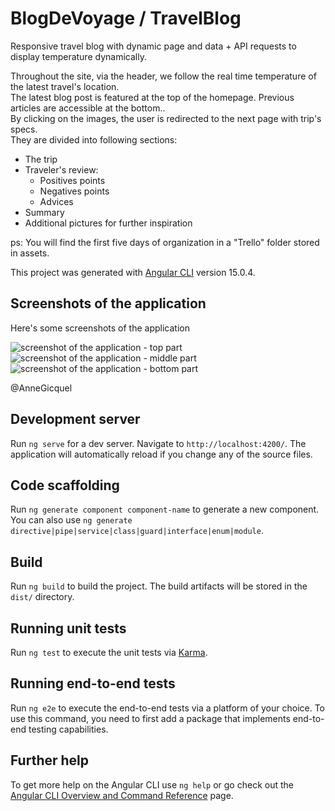 # BlogDeVoyage / TravelBlog

Responsive travel blog with dynamic page and data + API requests to display temperature dynamically.

Throughout the site, via the header, we follow the real time temperature of the latest travel's location. <br>
The latest blog post is featured at the top of the homepage. Previous articles are accessible at the bottom..<br> 
By clicking on the images, the user is redirected to the next page with trip's specs.<br>
They are divided into following sections:
* The trip 
* Traveler's review: 
    * Positives points  
    * Negatives points  
    * Advices 
* Summary
* Additional pictures for further inspiration

ps: You will find the first five days of organization in a "Trello" folder  stored in assets. 

This project was generated with [Angular CLI](https://github.com/angular/angular-cli) version 15.0.4.

## Screenshots of the application

Here's some screenshots of the application

![screenshot of the application - top part](/assets/screenshots/screenshot_1.png)
![screenshot of the application - middle part](/assets/screenshots/screenshot_2.png)
![screenshot of the application - bottom part](/assets/screenshots/screenshot_3.png)

@AnneGicquel

## Development server

Run `ng serve` for a dev server. Navigate to `http://localhost:4200/`. The application will automatically reload if you change any of the source files.

## Code scaffolding

Run `ng generate component component-name` to generate a new component. You can also use `ng generate directive|pipe|service|class|guard|interface|enum|module`.

## Build

Run `ng build` to build the project. The build artifacts will be stored in the `dist/` directory.

## Running unit tests

Run `ng test` to execute the unit tests via [Karma](https://karma-runner.github.io).

## Running end-to-end tests

Run `ng e2e` to execute the end-to-end tests via a platform of your choice. To use this command, you need to first add a package that implements end-to-end testing capabilities.

## Further help

To get more help on the Angular CLI use `ng help` or go check out the [Angular CLI Overview and Command Reference](https://angular.io/cli) page.


